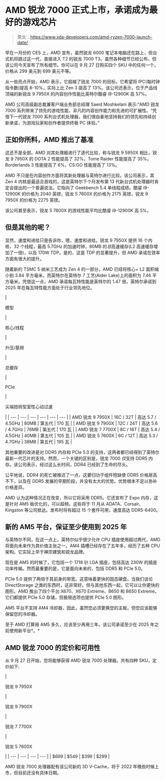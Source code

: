 # AMD 锐龙 7000 正式上市，承诺成为最好的游戏芯片

> 原文：<https://www.xda-developers.com/amd-ryzen-7000-launch-date/>

早在一月份的 CES 上，AMD 宣布，虽然锐龙 6000 笔记本电脑还在路上，但台式机将跳过这一代，直接进入 T2 的锐龙 7000 T3。虽然各种细节已经公布，但该公司今天宣布了所有细节。你可以在 9 月 27 日购买四个 SKU 中的任何一个，价格从 299 美元到 699 美元不等。

从一些亮点开始，AMD 表示，它超越了锐龙 7000 的目标。它希望将 IPC(每时钟指令数)提高 8-10%，实际上比 Zen 3 提高了 13%。该公司还表示，位于产品线顶端的新锐龙 9 7950X 的内容创作性能比英特尔酷睿 i9-12900K 高 57%。

AMD 公司高级副总裁兼客户端业务部总经理 Saeid Moshkelani 表示:“AMD 锐龙 7000 系列带来了领先的游戏性能、非凡的内容创作能力和先进的可扩展性。“凭借下一代锐龙 7000 系列台式机处理器，我们很自豪地坚持我们的领先和持续创新承诺，为游戏玩家和创作者提供终极 PC 体验。”

## 正如你所料，AMD 推出了基准

这还不是全部。AMD 对其处理器进行了逐代比较，称与锐龙 9 5950X 相比，锐龙 9 7950X 的 DOTA 2 性能提高了 32%，Tome Raider 性能提高了 35%，Borderlands 3 性能提高了 6%，CS:GO 性能提高了 13%。

AMD 不只是在内容创作方面将其新处理器与英特尔进行比较。该公司表示，其 Zen 4 内核是最适合游戏的，这是英特尔下个月发布第 13 代新台式机处理器时肯定会提出的一个普遍说法。它指向了 Geekbench 5.4 单线程成绩。酷睿 i9-12900K 的价格为 2040 英镑，锐龙 5 7600X 的价格为 2175 英镑，锐龙 9 7950X 的价格为 2275 英镑。

该公司甚至表示，锐龙 5 7600X 的游戏性能平均比酷睿 i9-12900K 高 5%。

## 但是其他的呢？

显然，速度和进给只是告诉你，嗯，速度和进给。锐龙 9 7950X 提供 16 个内核，32 个线程，最高 5.7GHz 的加速时钟，80MB 的*总*高速缓存(L2 高速缓存增加了一倍)，以及 170W TDP。是的，这是 TDP 的显著提升，但 AMD 承诺在效率方面有很大的提升。

随着新的 TSMC 5 纳米工艺成为 Zen 4 的一部分，AMD 已经将核心+ L2 面积缩小到 3.84 平方毫米，而英特尔在英特尔 7 工艺(Alder Lake)上的面积为 7.46 平方毫米。凭借这一点，AMD 承诺每瓦特性能是英特尔的 1.47 倍，英特尔承诺到 2025 年在每瓦特性能方面处于行业领先地位。

| 

模型

 | 

核心/线程

 | 

升压/基频

 | 

总缓存

 | 

PCIe

 | 

尖端扭转型室性心动过速

 |
| --- | --- | --- | --- | --- | --- |
| AMD 锐龙 9 7950X | 16C / 32T | 高达 5.7 / 4.5GHz | 80MB | 第五代 | 170 瓦 |
| AMD 锐龙 9 7900X | 12C / 24T | 高达 5.6 / 4.7GHz | 76MB | 第五代 | 170 瓦 |
| AMD 锐龙 7 7700X | 8C / 16T | 高达 5.4 / 4.5GHz | 40MB | 第五代 | 105 瓦 |
| AMD 锐龙 5 7600X | 6C / 12T | 高达 5.3 / 4.7GHz | 38MB | 第五代 | 195 瓦 |

其他重要的改进是对 DDR5 内存和 PCIe 5.0 的支持，这两者都已经得到了英特尔最新一代芯片的支持。然而，一个关键的区别是，锐龙 7000 *仅*支持 DDR5 内存。该公司表示，经过这么长时间，DDR4 已经到了生命的尽头。

公平地说，DDR4 的死亡被推迟了一点，这要归功于组件短缺使 DDR5 价格居高不下，以及在 DDR5 发展的早期阶段，并没有太大的优势。优势根本不足以弥补价格差异。

AMD 认为这种情况正在改变，所以它将采用 DDR5。它还宣布了 Expo 内存，这是针对 AM5 板优化的，可以超频。这些将于 11 月从 ADATA、Corsair、Kingston 等公司抵达。发布时将有超过 15 个套件可用，速度高达 DDR5-6400。

## 新的 AM5 平台，保证至少使用到 2025 年

与英特尔不同，在这一点上，英特尔似乎很少允许 CPU 插座使用超过两代，AMD 将面向未来作为其价值主张之一。AM4 插槽已经存在了五年多，经历了五种 CPU 架构。它实际上早于禅宗建筑和锐龙品牌。

现在是 AM5 的时候了，它包括一个 1718 针 LGA 插座，包括高达 230W 的插座功率传输。然而最重要的是，它是面向未来的，包括 DDR5 和 PCIe 5.0。

PCIe 5.0 提供了两倍于其前身的带宽。这意味着更快的固态硬盘，当我们谈论 DirectStorage 之类的东西时，这非常好。但与其他东西一起，它可以让你更快的图形。AMD 推出了四个平台:X670、X670 Extreme、B650 和 B650 Extreme。它们都提供 PCIe 5.0 存储，但极限选项也提供 PCIe 5.0 图形。

AM5 平台不支持 AM4 冷却器，因此，虽然您必须更换您的主板，但您应该能够保留您的冷却器。

至于 AMD 打算用 AM5 多久，应该至少再用三年。该公司承诺至少在 2025 年之前使用新平台*。*

## AMD 锐龙 7000 的定价和可用性

从 9 月 27 日开始，您将能够获得 AMD 锐龙 7000 处理器。共有四种 SKU，定价如下:

| 

锐龙 9 7950X

 | 

锐龙 9 7900X

 | 

锐龙 7 7700X

 | 

锐龙 5 7600X

 |
| --- | --- | --- | --- |
| $699 | $549 | $399 | $299 |

AMD 锐龙 7000 处理器配有该公司新的 3D V-Cache，将于 2022 年晚些时候上市，但目前还没有具体日期。